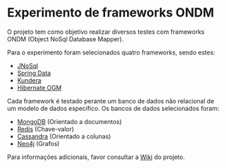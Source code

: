 # Experimento de frameworks ONDM

O projeto tem como objetivo realizar diversos testes com frameworks ONDM (Object NoSql Database Mapper).

Para o experimento foram selecionados quatro frameworks, sendo estes:

* [JNoSql](http://www.jnosql.org/)
* [Spring Data](https://spring.io/projects/spring-data)
* [Kundera](https://github.com/Impetus/Kundera)
* [Hibernate OGM](http://hibernate.org/ogm/)

Cada framework é testado perante um banco de dados não relacional de um modelo de dados  específico. Os bancos de dados selecionados foram:

* [MongoDB](https://www.mongodb.com/1) (Orientado a documentos)
* [Redis](https://redis.io/) (Chave-valor)
* [Cassandra](https://cassandra.apache.org/) (Orientado a colunas)
* [Neo4j](https://neo4j.com/) (Grafos)

Para informações adicionais, favor consultar a [Wiki](https://github.com/AndreLuis117/ondm-frameworks-experiment/wiki) do projeto.
